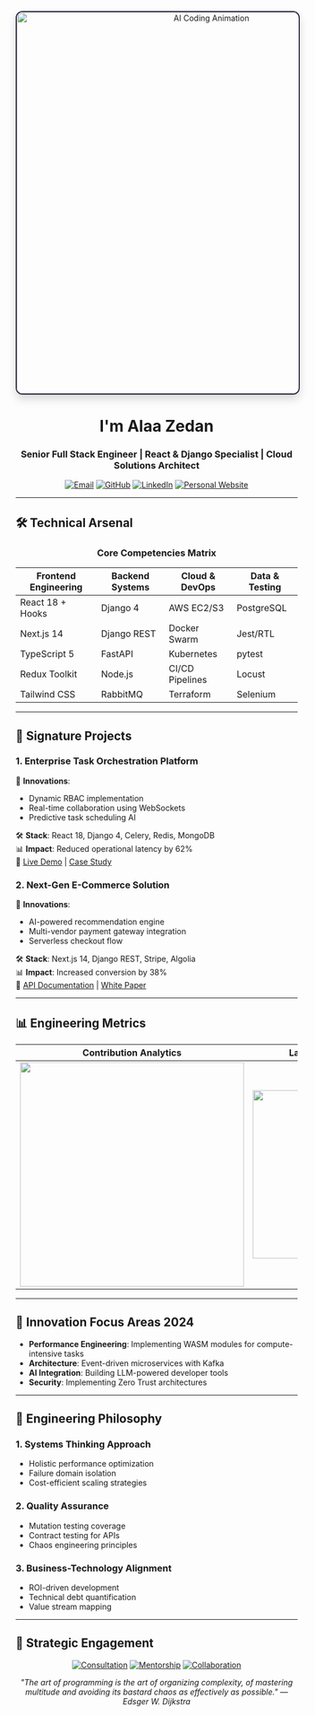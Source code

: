 <div align="center">
  <img src="https://media2.giphy.com/media/hpXdHPfFI5wTABdDx9/giphy.gif" 
       width="680"
       loading="lazy"
       style="border-radius: 12px;
              border: 2px solid #2b2d42;
              box-shadow: 0 8px 16px rgba(0,0,0,0.15);
              transition: transform 0.3s ease;"
       alt="AI Coding Animation"
       title="My Development Environment">
</div>
<h1 align="center"> I'm Alaa Zedan</h1>
<h3 align="center">Senior Full Stack Engineer | React & Django Specialist | Cloud Solutions Architect</h3>

<p align="center">
  <a href="mailto:engadel987654321@gmail.com"><img src="https://img.shields.io/badge/Email-D14836?style=for-the-badge&logo=gmail&logoColor=white" alt="Email"/></a>
  <a href="https://github.com/alaaezat123"><img src="https://img.shields.io/badge/Portfolio-181717?style=for-the-badge&logo=github&logoColor=white" alt="GitHub"/></a>
  <a href="https://www.linkedin.com/in/alaa-zedan-966b11223/"><img src="https://img.shields.io/badge/LinkedIn-0077B5?style=for-the-badge&logo=linkedin&logoColor=white" alt="LinkedIn"/></a>
  <a href="https://alaazedan.tech"><img src="https://img.shields.io/badge/Website-4285F4?style=for-the-badge&logo=google-chrome&logoColor=white" alt="Personal Website"/></a>
</p>

---

## 🛠️ Technical Arsenal

<div align="center">
  
### Core Competencies Matrix

| Frontend Engineering | Backend Systems | Cloud & DevOps | Data & Testing |
|----------------------|-----------------|----------------|----------------|
| React 18 + Hooks     | Django 4        | AWS EC2/S3     | PostgreSQL     |
| Next.js 14           | Django REST     | Docker Swarm   | Jest/RTL      |
| TypeScript 5         | FastAPI         | Kubernetes     | pytest        |
| Redux Toolkit        | Node.js         | CI/CD Pipelines| Locust        |
| Tailwind CSS         | RabbitMQ        | Terraform      | Selenium      |

</div>

---

## 🏅 Signature Projects

### 1. Enterprise Task Orchestration Platform
🚀 **Innovations**: 
- Dynamic RBAC implementation
- Real-time collaboration using WebSockets
- Predictive task scheduling AI

🛠️ **Stack**: React 18, Django 4, Celery, Redis, MongoDB  
📊 **Impact**: Reduced operational latency by 62%  
🔗 [Live Demo](https://taskmanager.alaazedan.tech) | [Case Study](https://github.com/alaaezat123/task-manager/docs/case-study.md)

### 2. Next-Gen E-Commerce Solution
🚀 **Innovations**: 
- AI-powered recommendation engine
- Multi-vendor payment gateway integration
- Serverless checkout flow

🛠️ **Stack**: Next.js 14, Django REST, Stripe, Algolia  
📊 **Impact**: Increased conversion by 38%  
🔗 [API Documentation](https://ecom-api.alaazedan.tech/swagger) | [White Paper](https://github.com/alaaezat123/ecom-platform/docs/whitepaper.pdf)

---

## 📊 Engineering Metrics

<div align="center">
  
| Contribution Analytics | Language Proficiency | Performance Benchmarks |
|-----------------------|----------------------|------------------------|
| <img src="https://github-readme-activity-graph.vercel.app/graph?username=alaaezat123&theme=github-dark&hide_border=true&area=true" width="400"/> | <img src="https://github-readme-stats.vercel.app/api/top-langs/?username=alaaezat123&layout=compact&theme=github_dark&hide_border=true&exclude_repo=archived-projects" width="300"/> | <img src="https://github-profile-summary-cards.vercel.app/api/cards/profile-details?username=alaaezat123&theme=github_dark" width="400"/> |

</div>

---

## 🔭 Innovation Focus Areas 2024

- **Performance Engineering**: Implementing WASM modules for compute-intensive tasks
- **Architecture**: Event-driven microservices with Kafka
- **AI Integration**: Building LLM-powered developer tools
- **Security**: Implementing Zero Trust architectures

---

## 🧠 Engineering Philosophy

### 1. Systems Thinking Approach
   - Holistic performance optimization
   - Failure domain isolation
   - Cost-efficient scaling strategies

### 2. Quality Assurance
   - Mutation testing coverage
   - Contract testing for APIs
   - Chaos engineering principles

### 3. Business-Technology Alignment
   - ROI-driven development
   - Technical debt quantification
   - Value stream mapping

---

## 🤝 Strategic Engagement

<div align="center">
  
[![Consultation](https://img.shields.io/badge/Technical_Consultation-FF6B6B?style=for-the-badge&logo=notion&logoColor=white)](mailto:engadel987654321@gmail.com)
[![Mentorship](https://img.shields.io/badge/Engineering_Mentorship-6CC644?style=for-the-badge&logo=mentorcruise&logoColor=white)](https://www.linkedin.com/in/alaa-zedan-966b11223/)
[![Collaboration](https://img.shields.io/badge/Open_Source-28A745?style=for-the-badge&logo=open-source-initiative&logoColor=white)](https://github.com/alaaezat123)

</div>

<p align="center">
  <em>"The art of programming is the art of organizing complexity, of mastering multitude and avoiding its bastard chaos as effectively as possible." — Edsger W. Dijkstra</em>
</p>
